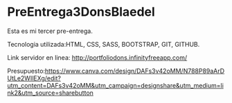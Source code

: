 # PreEntrega3DonsBlaedel
Esta es mi tercer pre-entrega.

Tecnologia utilizada:HTML, CSS, SASS, BOOTSTRAP, GIT, GITHUB.

Link servidor en linea: http://portfoliodons.infinityfreeapp.com/

Presupuesto:https://www.canva.com/design/DAFs3v42oMM/N788P89aArDUtLe2WIlEXg/edit?utm_content=DAFs3v42oMM&utm_campaign=designshare&utm_medium=link2&utm_source=sharebutton
